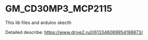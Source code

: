 # GM_CD30MP3_MCP2115
This lib files and arduino skecth

Detailed describe: https://www.drive2.ru/l/613346069954198673/
